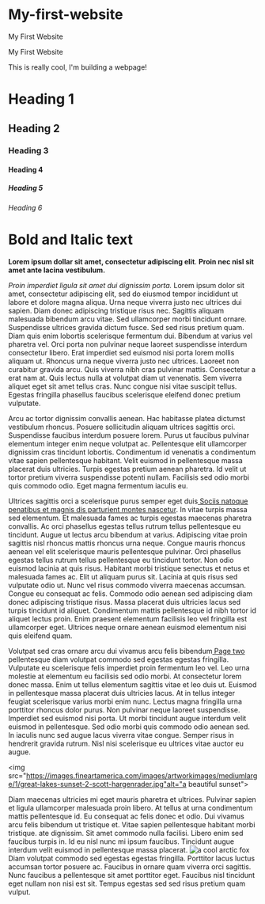 # My-first-website
<!DOCTYPE html>
<html lang="en">
<head>
    <meta charset="UTF-8">
    <meta http-equiv="X-UA-Compatible" content="IE=edge">
    <meta name="viewport" content="width=device-width, initial-scale=1.0">
    <title>Document</title>
</head>
<meta charset="UTF-8"
<title>My First Website</title> 
<body>
    <p>My First Website</p>
<p>This is really cool, I'm building a webpage!</p> 

<h1>Heading 1</h1> 
<h2>Heading 2</h2>
<h3>Heading 3</h3>
<h4>Heading 4</h4>
<h5>Heading 5</h5>
<h6>Heading 6</h6>

<h1>Bold and Italic text </h1>
<!-- <strong> makes my text <bold!-->
<p><strong>Lorem ipsum dollar sit amet, consectetur adipiscing elit</strong>.
    <strong>Proin nec nisl sit amet ante lacina vestibulum. </strong>
    <p><em>Proin imperdiet ligula sit amet dui dignissim porta.</em>
        Lorem ipsum dolor sit amet, consectetur adipiscing elit, sed do eiusmod tempor incididunt ut labore et dolore magna aliqua. Urna neque viverra justo nec ultrices dui sapien. Diam donec adipiscing tristique risus nec. Sagittis aliquam malesuada bibendum arcu vitae. Sed ullamcorper morbi tincidunt ornare. Suspendisse ultrices gravida dictum fusce. Sed sed risus pretium quam. Diam quis enim lobortis scelerisque fermentum dui. Bibendum at varius vel pharetra vel. Orci porta non pulvinar neque laoreet suspendisse interdum consectetur libero. Erat imperdiet sed euismod nisi porta lorem mollis aliquam ut. Rhoncus urna neque viverra justo nec ultrices. Laoreet non curabitur gravida arcu. Quis viverra nibh cras pulvinar mattis. Consectetur a erat nam at. Quis lectus nulla at volutpat diam ut venenatis. Sem viverra aliquet eget sit amet tellus cras. Nunc congue nisi vitae suscipit tellus. Egestas fringilla phasellus faucibus scelerisque eleifend donec pretium vulputate.

Arcu ac tortor dignissim convallis aenean. Hac habitasse platea dictumst vestibulum rhoncus. Posuere sollicitudin aliquam ultrices sagittis orci. Suspendisse faucibus interdum posuere lorem. Purus ut faucibus pulvinar elementum integer enim neque volutpat ac. Pellentesque elit ullamcorper dignissim cras tincidunt lobortis. Condimentum id venenatis a condimentum vitae sapien pellentesque habitant. Velit euismod in pellentesque massa placerat duis ultricies. Turpis egestas pretium aenean pharetra. Id velit ut tortor pretium viverra suspendisse potenti nullam. Facilisis sed odio morbi quis commodo odio. Eget magna fermentum iaculis eu.

Ultrices sagittis orci a scelerisque purus semper eget duis<a href="http://www.google.com"> 
    Sociis natoque penatibus et magnis dis parturient montes nascetur<a/>. In vitae turpis massa sed elementum. Et malesuada fames ac turpis egestas maecenas pharetra convallis. Ac orci phasellus egestas tellus rutrum tellus pellentesque eu tincidunt. Augue ut lectus arcu bibendum at varius. Adipiscing vitae proin sagittis nisl rhoncus mattis rhoncus urna neque. Congue mauris rhoncus aenean vel elit scelerisque mauris pellentesque pulvinar. Orci phasellus egestas tellus rutrum tellus pellentesque eu tincidunt tortor. Non odio euismod lacinia at quis risus. Habitant morbi tristique senectus et netus et malesuada fames ac. Elit ut aliquam purus sit. Lacinia at quis risus sed vulputate odio ut. Nunc vel risus commodo viverra maecenas accumsan. Congue eu consequat ac felis. Commodo odio aenean sed adipiscing diam donec adipiscing tristique risus. Massa placerat duis ultricies lacus sed turpis tincidunt id aliquet. Condimentum mattis pellentesque id nibh tortor id aliquet lectus proin. Enim praesent elementum facilisis leo vel fringilla est ullamcorper eget. Ultrices neque ornare aenean euismod elementum nisi quis eleifend quam.

Volutpat sed cras ornare arcu dui vivamus arcu felis bibendum<a href="pagetwo.html"> Page two </a> pellentesque diam volutpat commodo sed egestas egestas fringilla. Vulputate eu scelerisque felis imperdiet proin fermentum leo vel. Leo urna molestie at elementum eu facilisis sed odio morbi. At consectetur lorem donec massa. Enim ut tellus elementum sagittis vitae et leo duis ut. Euismod in pellentesque massa placerat duis ultricies lacus. At in tellus integer feugiat scelerisque varius morbi enim nunc. Lectus magna fringilla urna porttitor rhoncus dolor purus. Non pulvinar neque laoreet suspendisse. Imperdiet sed euismod nisi porta. Ut morbi tincidunt augue interdum velit euismod in pellentesque. Sed odio morbi quis commodo odio aenean sed. In iaculis nunc sed augue lacus viverra vitae congue. Semper risus in hendrerit gravida rutrum. Nisl nisi scelerisque eu ultrices vitae auctor eu augue.

<img src="https://images.fineartamerica.com/images/artworkimages/mediumlarge/1/great-lakes-sunset-2-scott-hargenrader.jpg"alt="a beautiful sunset">

Diam maecenas ultricies mi eget mauris pharetra et ultrices. Pulvinar sapien et ligula ullamcorper malesuada proin libero. At tellus at urna condimentum mattis pellentesque id. Eu consequat ac felis donec et odio. Dui vivamus arcu felis bibendum ut tristique et. Vitae sapien pellentesque habitant morbi tristique. ate dignissim. Sit amet commodo nulla facilisi. Libero enim sed faucibus turpis in. Id eu nisl nunc mi ipsum faucibus. 
Tincidunt augue interdum velit euismod in pellentesque massa placerat. 
<img src="artic fox.jpg" alt="a cool arctic fox">
Diam volutpat commodo sed egestas egestas fringilla. Porttitor lacus luctus accumsan tortor posuere ac. Faucibus in ornare quam viverra orci sagittis. Nunc faucibus a pellentesque sit amet porttitor eget.
Faucibus nisl tincidunt eget nullam non nisi est sit. Tempus egestas sed sed risus pretium quam vulput.
</body>

</html>


